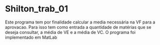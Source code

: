 # Shilton_trab_01
Este programa tem por finalidade calcular a media necessária na VF para a aprovacao.
Para isso tem como entrada a quantidade de matérias que se deseja consultar, a média de VE e a média de VC.
O programa foi implementado em MatLab